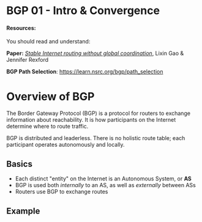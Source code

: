 # BGP 01 - Intro & Convergence

#### Resources:
You should read and understand:

**Paper:** _[Stable Internet routing without global coordination](https://www.cs.princeton.edu/~jrex/papers/sigmetrics00.long.pdf)_, Lixin Gao & Jennifer Rexford

**BGP Path Selection**: https://learn.nsrc.org/bgp/path_selection


# Overview of BGP

The Border Gateway Protocol (BGP) is a protocol for routers to exchange information about reachability. It is how participants on the Internet determine where to route traffic.

BGP is distributed and leaderless. There is no holistic route table; each participant operates autonomously and locally.

## Basics

* Each distinct "entity" on the Internet is an Autonomous System, or **AS**
* BGP is used both *internally* to an AS, as well as *externally* between ASs
* Routers use BGP to exchange routes


## Example 


